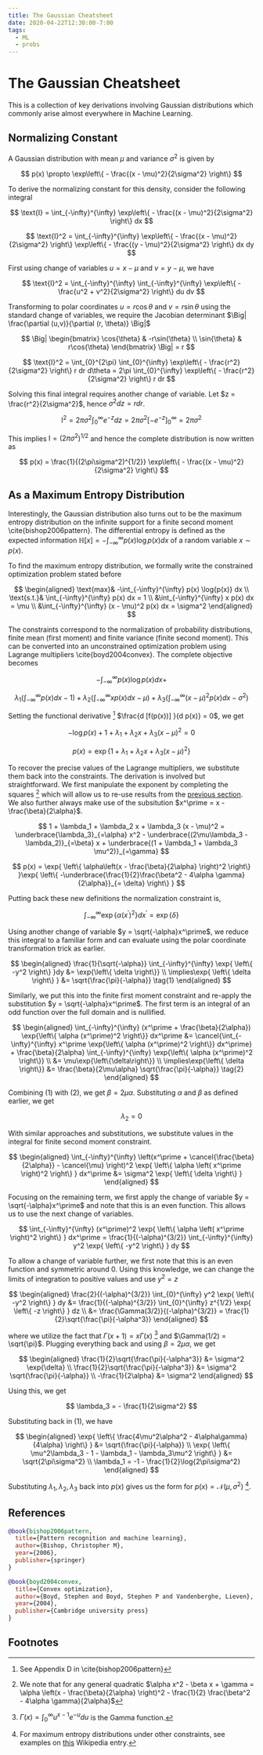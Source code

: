 ```yaml
---
title: The Gaussian Cheatsheet
date: 2020-04-22T12:30:00-7:00
tags:
  - ML
  - probs
---
```


# The Gaussian Cheatsheet

This is a collection of key derivations involving Gaussian distributions
which commonly arise almost everywhere in Machine Learning.

## Normalizing Constant

A Gaussian distribution with mean $\mu$ and variance $\sigma^2$ is given by

$$
p(x) \propto \exp\left\{ - \frac{(x - \mu)^2}{2\sigma^2} \right\}
$$

To derive the normalizing constant for this density, consider the following integral

$$
\text{I} = \int_{-\infty}^{\infty} \exp\left\{ - \frac{(x - \mu)^2}{2\sigma^2} \right\} dx
$$

$$
\text{I}^2 = \int_{-\infty}^{\infty} \exp\left\{ - \frac{(x - \mu)^2}{2\sigma^2} \right\} \exp\left\{ - \frac{(y - \mu)^2}{2\sigma^2} \right\} dx dy
$$

First using change of variables $u = x - \mu$ and $v = y - \mu$, we have

$$
\text{I}^2 = \int_{-\infty}^{\infty} \int_{-\infty}^{\infty} \exp\left\{ - \frac{u^2 + v^2}{2\sigma^2} \right\} du dv
$$

Transforming to polar coordinates $u = r \cos{\theta}$ and $v = r\sin{\theta}$
using the standard change of variables, we require the Jacobian determinant $\Big| \frac{\partial (u,v)}{\partial (r, \theta)} \Big|$

$$
\Big| \begin{bmatrix} \cos{\theta} & -r\sin{\theta} \\ \sin{\theta} & r\cos{\theta} \end{bmatrix} \Big| = r
$$

$$
\text{I}^2 = \int_{0}^{2\pi} \int_{0}^{\infty} \exp\left\{ - \frac{r^2}{2\sigma^2} \right\} r dr d\theta = 2\pi \int_{0}^{\infty} \exp\left\{ - \frac{r^2}{2\sigma^2} \right\} r dr
$$

Solving this final integral requires another change of variable. Let $z = \frac{r^2}{2\sigma^2}$,
hence $\sigma^2 dz = r dr$.

$$
\text{I}^2 = 2 \pi \sigma^2 \int_{0}^{\infty} e^{-z} dz = 2 \pi \sigma^2 \left[ -e^{-z} \right]_{0}^{\infty} = 2\pi\sigma^2
$$

This implies $\text{I} = (2\pi\sigma^2)^{1/2}$ and hence the complete distribution is now written as

$$
p(x) = \frac{1}{(2\pi\sigma^2)^{1/2}} \exp\left\{ - \frac{(x - \mu)^2}{2\sigma^2} \right\}
$$

## As a Maximum Entropy Distribution

Interestingly, the Gaussian distribution also turns out to be the maximum entropy
distribution on the infinite support for a finite second moment \cite{bishop2006pattern}.
The differential entropy is defined as the expected information
$\mathbb{H}[x] = -\int_{-\infty}^{\infty} p(x) \log{p(x)} dx$ of a random variable $x \sim p(x)$.

To find the maximum entropy distribution, we formally write the constrained optimization
problem stated before

$$
\begin{aligned}
\text{max}& -\int_{-\infty}^{\infty} p(x) \log{p(x)} dx \\
\text{s.t.}& \int_{-\infty}^{\infty} p(x) dx = 1 \\
&\int_{-\infty}^{\infty} x p(x) dx = \mu \\
&\int_{-\infty}^{\infty} (x - \mu)^2 p(x) dx = \sigma^2
\end{aligned}
$$

The constraints correspond to the normalization of probability distributions,
finite mean (first moment) and finite variance (finite second moment). This
can be converted into an unconstrained optimization problem using Lagrange multipliers \cite{boyd2004convex}.
The complete objective becomes

$$
-\int_{-\infty}^{\infty} p(x) \log{p(x)} dx +
$$

$$
\lambda_1 \left( \int_{-\infty}^{\infty} p(x) dx - 1 \right) + \lambda_2 \left( \int_{-\infty}^{\infty} x p(x) dx - \mu \right) + \lambda_3 \left( \int_{-\infty}^{\infty} (x - \mu)^2 p(x) dx - \sigma^2 \right)
$$

Setting the functional derivative [^1] $\frac{d [f(p(x))] }{d p(x)} = 0$, we get

$$
-\log{p(x)} + 1 + \lambda_1 + \lambda_2 x + \lambda_3 (x - \mu)^2 = 0
$$

$$
p(x) = \exp{ \left\{ 1 + \lambda_1 + \lambda_2 x + \lambda_3 (x - \mu)^2 \right\} }
$$

To recover the precise values of the Lagrange multipliers, we substitute them back
into the constraints. The derivation is involved but straightforward. We first manipulate the exponent by
completing the squares [^2] which will allow us to re-use results from the [previous section](#normalizing-constant). We also further always make use of the subsitution $x^\prime = x - \frac{\beta}{2\alpha}$.

$$
1 + \lambda_1 + \lambda_2 x + \lambda_3 (x - \mu)^2 = \underbrace{\lambda_3}_{=\alpha} x^2 - \underbrace{(2\mu\lambda_3 - \lambda_2)}_{=\beta} x + \underbrace{(1 + \lambda_1 + \lambda_3 \mu^2)}_{=\gamma}
$$

$$
p(x) = \exp{ \left\{ \alpha\left(x - \frac{\beta}{2\alpha} \right)^2  \right\} }\exp{ \left\{ -\underbrace{\frac{1}{2}\frac{\beta^2 - 4\alpha \gamma}{2\alpha}}_{= \delta}  \right\} }
$$

Putting back these new definitions the normalization constraint is,

$$
\int_{-\infty}^{\infty} \exp{ \left\{ \alpha \left( x^\prime \right)^2 \right\} } dx^\prime = \exp{ \left\{ \delta \right\} }
$$

Using another change of variable $y = \sqrt{-\alpha}x^\prime$, we reduce this integral to a familiar form and can evaluate using the polar coordinate transformation trick as earlier.

$$
\begin{aligned}
\frac{1}{\sqrt{-\alpha}} \int_{-\infty}^{\infty} \exp{ \left\{ -y^2 \right\} }dy &= \exp{\left\{ \delta \right\}} \\
\implies\exp{ \left\{ \delta \right\} } &= \sqrt{\frac{\pi}{-\alpha}} \tag{1}
\end{aligned}
$$

Similarly, we put this into the finite first moment constraint and re-apply
the substitution $y = \sqrt{-\alpha}x^\prime$. The first term is an integral
of an odd function over the full domain and is nullified.

$$
\begin{aligned}
\int_{-\infty}^{\infty} (x^\prime + \frac{\beta}{2\alpha}) \exp{\left\{ \alpha (x^\prime)^2 \right\}} dx^\prime &= \cancel{\int_{-\infty}^{\infty} x^\prime \exp{\left\{ \alpha (x^\prime)^2 \right\}} dx^\prime} + \frac{\beta}{2\alpha} \int_{-\infty}^{\infty} \exp{\left\{ \alpha (x^\prime)^2 \right\}} \\
&= \mu\exp{\left\{\delta\right\}} \\
\implies\exp{\left\{ \delta \right\}} &= \frac{\beta}{2\mu\alpha} \sqrt{\frac{\pi}{-\alpha}} \tag{2}
\end{aligned}
$$

Combining (1) with (2), we get $\beta = 2\mu\alpha$. Substituting $\alpha$ and $\beta$
as defined earlier, we get

$$
\lambda_2 = 0
$$

With similar approaches and substitutions, we substitute values in the integral for finite
second moment constraint.

$$
\begin{aligned}
\int_{-\infty}^{\infty} \left(x^\prime + \cancel{\frac{\beta}{2\alpha}} - \cancel{\mu} \right)^2 \exp{ \left\{ \alpha \left( x^\prime \right)^2 \right\} } dx^\prime &= \sigma^2 \exp{ \left\{ \delta \right\} }
\end{aligned}
$$

Focusing on the remaining term, we first apply the change of variable $y = \sqrt{-\alpha}x^\prime$ and note
that this is an even function. This allows us to use the next change of variables.

$$
\int_{-\infty}^{\infty} (x^\prime)^2 \exp{ \left\{ \alpha \left( x^\prime \right)^2 \right\} } dx^\prime = \frac{1}{(-\alpha)^{3/2}} \int_{-\infty}^{\infty} y^2 \exp{ \left\{ -y^2 \right\} } dy
$$

To allow a change of variable further, we first note that this is an even function and symmetric around $0$.
Using this knowledge, we can change the limits of integration to positive values and use $y^2 = z$

$$
\begin{aligned}
\frac{2}{(-\alpha)^{3/2}} \int_{0}^{\infty} y^2 \exp{ \left\{ -y^2 \right\} } dy &= \frac{1}{(-\alpha)^{3/2}} \int_{0}^{\infty} z^{1/2} \exp{ \left\{ -z \right\} } dz \\
&= \frac{\Gamma(3/2)}{(-\alpha)^{3/2}} = \frac{1}{2}\sqrt{\frac{\pi}{-\alpha^3}}
\end{aligned}
$$

where we utilize the fact that $\Gamma(x + 1) = x\Gamma(x)$ [^3] and $\Gamma(1/2) = \sqrt{\pi}$. Plugging
everything back and using $\beta = 2\mu\alpha$, we get

$$
\begin{aligned}
\frac{1}{2}\sqrt{\frac{\pi}{-\alpha^3}} &= \sigma^2 \exp{\delta} \\
\frac{1}{2}\sqrt{\frac{\pi}{-\alpha^3}} &= \sigma^2 \sqrt{\frac{\pi}{-\alpha}} \\
-\frac{1}{2\alpha} &= \sigma^2
\end{aligned}
$$

Using this, we get

$$
\lambda_3 = - \frac{1}{2\sigma^2}
$$

Substituting back in (1), we have

$$
\begin{aligned}
\exp{ \left\{ \frac{4\mu^2\alpha^2 - 4\alpha\gamma}{4\alpha} \right\} } &= \sqrt{\frac{\pi}{-\alpha}} \\
\exp{ \left\{ \mu^2\lambda_3 - 1 - \lambda_1 - \lambda_3\mu^2 \right\} } &= \sqrt{2\pi\sigma^2} \\
\lambda_1 = -1 - \frac{1}{2}\log{2\pi\sigma^2}
\end{aligned}
$$

Substituting $\lambda_1,\lambda_2,\lambda_3$ back into $p(x)$ gives us the form for $p(x) = \mathcal{N}(\mu, \sigma^2)$ [^4].

## References

```bib
@book{bishop2006pattern,
  title={Pattern recognition and machine learning},
  author={Bishop, Christopher M},
  year={2006},
  publisher={springer}
}

@book{boyd2004convex,
  title={Convex optimization},
  author={Boyd, Stephen and Boyd, Stephen P and Vandenberghe, Lieven},
  year={2004},
  publisher={Cambridge university press}
}
```

## Footnotes

[^1]: See Appendix D in \cite{bishop2006pattern}
[^2]: We note that for any general quadratic $\alpha x^2 - \beta x + \gamma = \alpha \left(x - \frac{\beta}{2\alpha} \right)^2 - \frac{1}{2} \frac{\beta^2 - 4\alpha \gamma}{2\alpha}$
[^3]: $\Gamma(x) = \int_{0}^{\infty} u^{x-1} e^{-u}du$ is the Gamma function.
[^4]: For maximum entropy distributions under other constraints, see examples on [this](https://en.wikipedia.org/wiki/Maximum_entropy_probability_distribution#Other_examples) Wikipedia entry.
